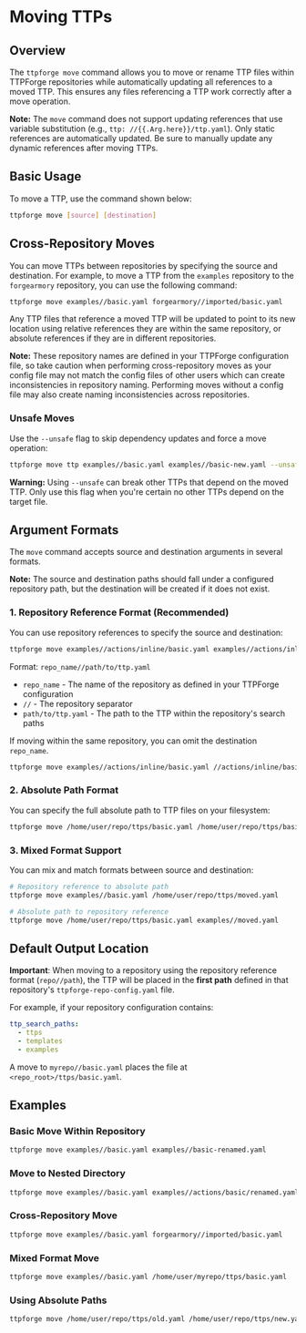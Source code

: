 # Moving TTPs

## Overview

The `ttpforge move` command allows you to move or rename TTP files within
TTPForge repositories while automatically updating all references to a moved TTP.
This ensures any files referencing a TTP work correctly after a move operation.

**Note:** The `move` command does not support updating references that use
variable substitution (e.g., `ttp: //{{.Arg.here}}/ttp.yaml`). Only static
references are automatically updated. Be sure to manually update any dynamic
references after moving TTPs.

## Basic Usage

To move a TTP, use the command shown below:

```bash
ttpforge move [source] [destination]
```

## Cross-Repository Moves

You can move TTPs between repositories by specifying the source and destination.
For example, to move a TTP from the `examples` repository to the `forgearmory`
repository, you can use the following command:

```bash
ttpforge move examples//basic.yaml forgearmory//imported/basic.yaml
```

Any TTP files that reference a moved TTP will be updated to point to its new
location using relative references they are within the same repository, or
absolute references if they are in different repositories.

**Note:** These repository names are defined in your TTPForge configuration
file, so take caution when performing cross-repository moves as your config file
may not match the config files of other users which can create inconsistencies
in repository naming. Performing moves without a config file may also create
naming inconsistencies across repositories.

### Unsafe Moves

Use the `--unsafe` flag to skip dependency updates and force a move operation:

```bash
ttpforge move ttp examples//basic.yaml examples//basic-new.yaml --unsafe
```

**Warning:** Using `--unsafe` can break other TTPs that depend on the moved TTP.
Only use this flag when you're certain no other TTPs depend on the target file.

## Argument Formats

The `move` command accepts source and destination arguments in several formats.

**Note:** The source and destination paths should fall under a configured
repository path, but the destination will be created if it does not exist.

### 1. Repository Reference Format (Recommended)

You can use repository references to specify the source and destination:

```bash
ttpforge move examples//actions/inline/basic.yaml examples//actions/inline/basic-new.yaml
```

Format: `repo_name//path/to/ttp.yaml`

- `repo_name` - The name of the repository as defined in your TTPForge configuration
- `//` - The repository separator
- `path/to/ttp.yaml` - The path to the TTP within the repository's search paths

If moving within the same repository, you can omit the destination `repo_name`.

```bash
ttpforge move examples//actions/inline/basic.yaml //actions/inline/basic-new.yaml
```

### 2. Absolute Path Format

You can specify the full absolute path to TTP files on your filesystem:

```bash
ttpforge move /home/user/repo/ttps/basic.yaml /home/user/repo/ttps/basic-new.yaml
```

### 3. Mixed Format Support

You can mix and match formats between source and destination:

```bash
# Repository reference to absolute path
ttpforge move examples//basic.yaml /home/user/repo/ttps/moved.yaml

# Absolute path to repository reference
ttpforge move /home/user/repo/ttps/basic.yaml examples//moved.yaml
```

## Default Output Location

**Important**: When moving to a repository using the repository
reference format (`repo//path`), the TTP will be placed in the
**first path** defined in that repository's `ttpforge-repo-config.yaml` file.

For example, if your repository configuration contains:

```yaml
ttp_search_paths:
  - ttps
  - templates
  - examples
```

A move to `myrepo//basic.yaml` places the file at `<repo_root>/ttps/basic.yaml`.

## Examples

### Basic Move Within Repository

```bash
ttpforge move examples//basic.yaml examples//basic-renamed.yaml
```

### Move to Nested Directory

```bash
ttpforge move examples//basic.yaml examples//actions/basic/renamed.yaml
```

### Cross-Repository Move

```bash
ttpforge move examples//basic.yaml forgearmory//imported/basic.yaml
```

### Mixed Format Move

```bash
ttpforge move examples//basic.yaml /home/user/myrepo/ttps/basic.yaml
```

### Using Absolute Paths

```bash
ttpforge move /home/user/repo/ttps/old.yaml /home/user/repo/ttps/new.yaml
```
